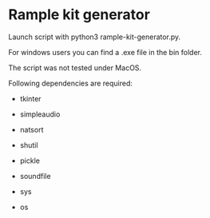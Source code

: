 # Rample kit generator

Launch script with python3 rample-kit-generator.py.

For windows users you can find a .exe file in the bin folder.

The script was not tested under MacOS.

Following dependencies are required:

- tkinter

- simpleaudio

- natsort

- shutil

- pickle

- soundfile

- sys

- os
